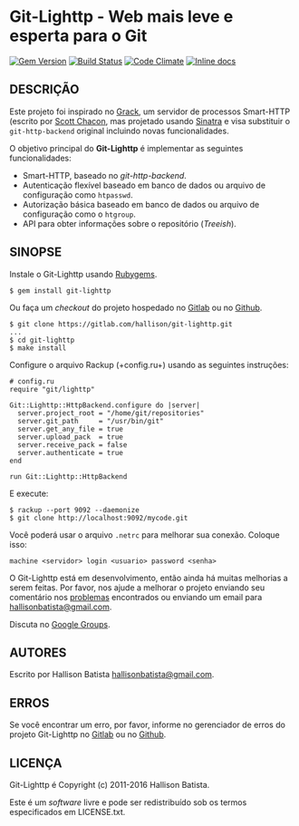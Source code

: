 # Git-Lighttp - Web mais leve e esperta para o Git

[![Gem Version](https://badge.fury.io/rb/git-lighttp.svg)](https://badge.fury.io/rb/git-lighttp)
[![Build Status](https://travis-ci.org/hallison/git-lighttp.svg?branch=master)](https://travis-ci.org/hallison/git-lighttp)
[![Code Climate](https://codeclimate.com/github/hallison/git-lighttp/badges/gpa.svg)](https://codeclimate.com/github/hallison/git-lighttp)
[![Inline docs](http://inch-ci.org/github/hallison/git-lighttp.svg?branch=master)](http://inch-ci.org/github/hallison/git-lighttp)

## DESCRIÇÃO

Este projeto foi inspirado no [Grack][1], um servidor de processos Smart-HTTP
(escrito por [Scott Chacon][2], mas projetado usando [Sinatra][3] e visa
substituir o `git-http-backend` original incluindo novas funcionalidades.

O objetivo principal do **Git-Lighttp** é implementar as seguintes
funcionalidades:

- Smart-HTTP, baseado no _git-http-backend_.
- Autenticação flexível baseado em banco de dados ou arquivo de configuração
  como `htpasswd`.
- Autorização básica baseado em banco de dados ou arquivo de configuração
  como o `htgroup`.
- API para obter informações sobre o repositório (_Treeish_).

## SINOPSE

Instale o Git-Lighttp usando [Rubygems][4].

    $ gem install git-lighttp

Ou faça um _checkout_ do projeto hospedado no [Gitlab][5] ou no [Github][6].

    $ git clone https://gitlab.com/hallison/git-lighttp.git
    ...
    $ cd git-lighttp
    $ make install

Configure o arquivo Rackup (+config.ru+) usando as seguintes instruções:

    # config.ru
    require "git/lighttp"

    Git::Lighttp::HttpBackend.configure do |server|
      server.project_root = "/home/git/repositories"
      server.git_path     = "/usr/bin/git"
      server.get_any_file = true
      server.upload_pack  = true
      server.receive_pack = false
      server.authenticate = true
    end

    run Git::Lighttp::HttpBackend

E execute:

    $ rackup --port 9092 --daemonize
    $ git clone http://localhost:9092/mycode.git

Você poderá usar o arquivo `.netrc` para melhorar sua conexão. Coloque
isso:

    machine <servidor> login <usuario> password <senha>

O Git-Lighttp está em desenvolvimento, então ainda há muitas melhorias a serem
feitas. Por favor, nos ajude a melhorar o projeto enviando seu comentário nos
[problemas][7] encontrados ou enviando um email para
[hallisonbatista@gmail.com][8].

Discuta no [Google Groups][9].

## AUTORES

Escrito por Hallison Batista <hallisonbatista@gmail.com>.

## ERROS

Se você encontrar um erro, por favor, informe no
gerenciador de erros do projeto
Git-Lighttp no [Gitlab][5] ou no [Github][6].

## LICENÇA

Git-Lighttp é Copyright (c) 2011-2016 Hallison Batista.

Este é um _software_ livre e pode ser redistribuído sob os termos
especificados em LICENSE.txt.

[1]: http://github.com/schacon/grack
[2]: http://github.com/schacon
[3]: http://www.sinatrarb.com
[4]: http://rubygems.org/gems/git-lighttp
[5]: http://gitlab.com/hallison/git-lighttp
[6]: http://github.com/hallison/git-lighttp
[7]: http://gitlab.com/hallison/git-lighttp/issues
[8]: mailto:hallisonbatista@gmail.com
[9]: http://groups.google.com/group/git-lighttp

